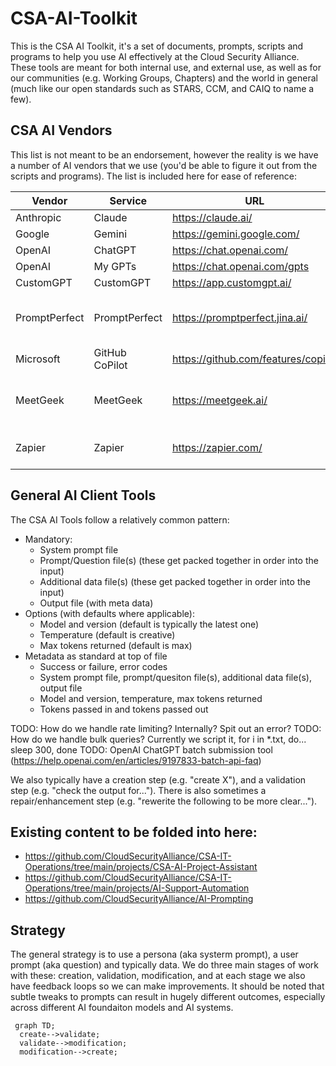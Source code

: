 # CSA-AI-Toolkit

This is the CSA AI Toolkit, it's a set of documents, prompts, scripts and programs to help you use AI effectively at the Cloud Security Alliance. These tools are meant for both internal use, and external use, as well as for our communities (e.g. Working Groups, Chapters) and the world in general (much like our open standards such as STARS, CCM, and CAIQ to name a few).

## CSA AI Vendors

This list is not meant to be an endorsement, however the reality is we have a number of AI vendors that we use (you'd be able to figure it out from the scripts and programs). The list is included here for ease of reference:

|Vendor         |Service        |URL                            |API Docs                                                   |Used for   |
|---------------|---------------|-------------------------------|-----------------------------------------------------------|-----------|
|Anthropic      |Claude         |https://claude.ai/             |[Docs](https://docs.anthropic.com/claude/reference/)       |General AI |
|Google         |Gemini         |https://gemini.google.com/     |[Docs](https://ai.google.dev/docs)                         |General AI |
|OpenAI         |ChatGPT        |https://chat.openai.com/       |[Docs](https://platform.openai.com/docs/api-reference)     |General AI |
|OpenAI         |My GPTs        |https://chat.openai.com/gpts   |[Docs](https://platform.openai.com/docs/api-reference)     |RAGBot     |
|CustomGPT      |CustomGPT      |https://app.customgpt.ai/      |[Docs](https://docs.customgpt.ai/)                         |RAGBot     |
|PromptPerfect  |PromptPerfect  |https://promptperfect.jina.ai/ |[Docs](https://promptperfect.jina.ai/api)                  |Prompt optimization and other testing|
|Microsoft      |GitHub CoPilot |https://github.com/features/copilot|N/A (install in VSCode)                                |Coding assistant|
|MeetGeek       |MeetGeek       |https://meetgeek.ai/           |[Coming Soon](https://meetgeek.ai/integrations/uploads-api-webhooks)   |Meeting transcripts and summarization|
|Zapier         |Zapier         |https://zapier.com/            |N/A (see specific AI integrations)                         |Automation and linking of services|

## General AI Client Tools 

The CSA AI Tools follow a relatively common pattern:

* Mandatory:
  * System prompt file
  * Prompt/Question file(s) (these get packed together in order into the input)
  * Additional data file(s) (these get packed together in order into the input)
  * Output file (with meta data)
* Options (with defaults where applicable):
  * Model and version (default is typically the latest one)
  * Temperature (default is creative)
  * Max tokens returned (default is max)
* Metadata as standard at top of file
  * Success or failure, error codes
  * System prompt file, prompt/quesiton file(s), additional data file(s), output file
  * Model and version, temperature, max tokens returned
  * Tokens passed in and tokens passed out

TODO: How do we handle rate limiting? Internally? Spit out an error?
TODO: How do we handle bulk queries? Currently we script it, for i in *.txt, do... sleep 300, done
TODO: OpenAI ChatGPT batch submission tool (https://help.openai.com/en/articles/9197833-batch-api-faq)

We also typically have a creation step (e.g. "create X"), and a validation step (e.g. "check the output for..."). There is also sometimes a repair/enhancement step (e.g. "rewerite the following to be more clear...").

## Existing content to be folded into here:

* https://github.com/CloudSecurityAlliance/CSA-IT-Operations/tree/main/projects/CSA-AI-Project-Assistant
* https://github.com/CloudSecurityAlliance/CSA-IT-Operations/tree/main/projects/AI-Support-Automation
* https://github.com/CloudSecurityAlliance/AI-Prompting

## Strategy

The general strategy is to use a persona (aka systerm prompt), a user prompt (aka question) and typically data. We do three main stages of work with these: creation, validation, modification, and at each stage we also have feedback loops so we can make improvements. It should be noted that subtle tweaks to prompts can result in hugely different outcomes, especially across different AI foundaiton models and AI systems.

```mermaid
 graph TD;
  create-->validate;
  validate-->modification;
  modification-->create;
```
